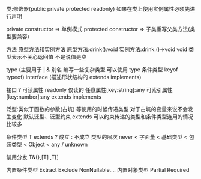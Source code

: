 类:修饰器(public private protected readonly) 如果在类上使用实例属性必须先进行声明

private constructor => 单例模式
protected constructor => 子类重写父类方法(类型要兼容)

方法 原型方法和实例方法 原型方法:drink():void 实例方法:drink:()=>void void 类型表示不关心返回值 不是说值是空

type (主要用于 | & 别名 编写一些复杂类型 可以使用 type 条件类型 keyof typeof)
interface (描述形状结构的 extends implements)

接口 ? 可读属性 readonly 仅读的 任意属性[key:string]:any 可索引属性[key:number]:any
extends implements

泛型:类似于函数的参数(占坑) 等使用的时候传递类型 对于占坑的变量来说不会发生变化
默认泛型、泛型约束 extends 可以约束传递的类型和条件类型连用的情况比较多

条件类型<T extends xx> T extends ? 成立 : 不成立
类型的层次 never < 字面量 < 基础类型 < 包装类型 < Object < any / unknown

禁用分发 T&{},[T] ,T[]

内置条件类型 Extract  Exclude  NonNullable....
内置对象类型 Partial  Required
